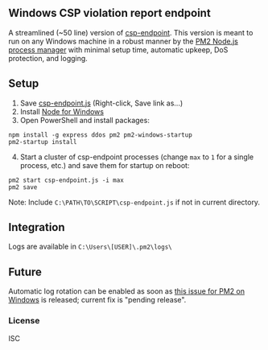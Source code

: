 ## Windows CSP violation report endpoint

A streamlined (~50 line) version of [csp-endpoint](https://github.com/c0nrad/csp-endpoint). This version is meant to run on any Windows machine in a robust manner by the [PM2 Node.js process manager](http://pm2.keymetrics.io/) with minimal setup time, automatic upkeep, DoS protection, and logging.

## Setup

1. Save [csp-endpoint.js](https://raw.githubusercontent.com/joeyrideout/csp-endpoint/master/csp-endpoint.js) (Right-click, Save link as...)
2. Install [Node for Windows](https://nodejs.org/en/download/)
3. Open PowerShell and install packages:
```
npm install -g express ddos pm2 pm2-windows-startup
pm2-startup install
```
4. Start a cluster of csp-endpoint processes (change `max` to `1` for a single process, etc.) and save them for startup on reboot:
```
pm2 start csp-endpoint.js -i max
pm2 save
```
Note: Include `C:\PATH\TO\SCRIPT\csp-endpoint.js` if not in current directory.

## Integration

Logs are available in `C:\Users\[USER]\.pm2\logs\`

## Future

Automatic log rotation can be enabled as soon as [this issue for PM2 on Windows](https://github.com/Unitech/pm2/issues/3456) is released; current fix is "pending release".

### License
ISC
